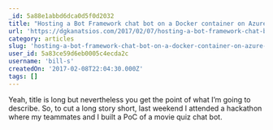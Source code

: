 ```yaml
---
_id: 5a88e1abbd6dca0d5f0d2032
title: "Hosting a Bot Framework chat bot on a Docker container on Azure App Service on Linux – Dimitris-Ilias Gkanatsios"
url: 'https://dgkanatsios.com/2017/02/07/hosting-a-bot-framework-chat-bot-on-a-docker-container-on-azure-app-service-on-linux/'
category: articles
slug: 'hosting-a-bot-framework-chat-bot-on-a-docker-container-on-azure-app-service-on-linux-dimitris-ilias'
user_id: 5a83ce59d6eb0005c4ecda2c
username: 'bill-s'
createdOn: '2017-02-08T22:04:30.000Z'
tags: []
---
```


Yeah, title is long but nevertheless you get the point of what I’m going to describe. So, to cut a long story short, last weekend I attended a hackathon where my teammates and I built a PoC of a movie quiz chat bot. 

